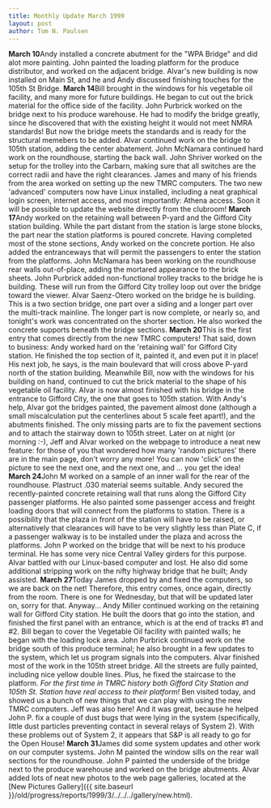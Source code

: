 ```yaml
---
title: Monthly Update March 1999 
layout: post
author: Tom N. Paulsen
---
```




 **March 10**Andy installed a concrete abutment for the "WPA Bridge" and did alot more painting. John painted the loading platform for the produce distributor, and worked on the adjacent bridge. Alvar's new building is now installed on Main St, and he and Andy discussed finishing touches for the 105th St Bridge. **March 14**Bill brought in the windows for his vegetable oil facility, and many more for future buildings. He began to cut out the brick material for the office side of the facility. John Purbrick worked on the bridge next to his produce warehouse. He had to modify the bridge greatly, since he discovered that with the existing height it would not meet NMRA standards! But now the bridge meets the standards and is ready for the structural memebers to be added. Alvar continued work on the bridge to 105th station, adding the center abatement. John McNamara continued hard work on the roundhouse, starting the back wall. John Shriver worked on the setup for the trolley into the Carbarn, making sure that all switches are the correct radii and have the right clearances.  James and many of his friends from the area worked on setting up the new TMRC computers. The two new 'advanced' computers now have Linux installed, including a neat graphical login screen, internet access, and most importantly: Athena access. Soon it will be possible to update the website directly from the clubroom! **March 17**Andy worked on the retaining wall between P\-yard and the Gifford City station building. While the part distant from the station is large stone blocks, the part near the station platforms is poured concrete. Having completed most of the stone sections, Andy worked on the concrete portion. He also added the entranceways that will permit the passengers to enter the station from the platforms. John McNamara has been working on the roundhouse rear walls out\-of\-place, adding the mortared appearance to the brick sheets. John Purbrick added non\-functional trolley tracks to the bridge he is building. These will run from the Gifford City trolley loop out over the bridge toward the viewer. Alvar Saenz\-Otero worked on the bridge he is building. This is a two section bridge, one part over a siding and a longer part over the multi\-track mainline. The longer part is now complete, or nearly so, and tonight's work was concentrated on the shorter section. He also worked the concrete supports beneath the bridge sections. **March 20**This is the first entry that comes directly from the new TMRC computers!  That said, down to business: Andy worked hard on the 'retaining wall' for Gifford City station. He finished the top section of it, painted it, and even put it in place! His next job, he says, is the main boulevard that will cross above P\-yard north of the station building. Meanwhile Bill, now with the windows for his building on hand, continued to cut the brick material to the shape of his vegetable oil facility. Alvar is now almost finished with his bridge in the entrance to Gifford City, the one that goes to 105th station. With Andy's help, Alvar got the bridges painted, the pavement almost done (although a small miscalculation put the centerlines about 5 scale feet apart!), and the abutments finished. The only missing parts are to fix the pavement sections and to attach the stairway down to 105th street.  Later on at night (or morning :\-), Jeff and Alvar worked on the webpage to introduce a neat new feature: for those of you that wondered how many 'random pictures' there are in the main page, don't worry any more! You can now 'click' on the picture to see the next one, and the next one, and ... you get the idea! **March 24**John M worked on a sample of an inner wall for the rear of the roundhouse. Plastruct .030 material seems suitable. Andy secured the recently\-painted concrete retaining wall that runs along the Gifford City passenger platforms. He also painted some passenger access and freight loading doors that will connect from the platforms to station. There is a possibility that the plaza in front of the station will have to be raised, or alternatively that clearances will have to be very slightly less than Plate C, if a passenger walkway is to be installed under the plaza and across the platforms. John P worked on the bridge that will be next to his produce terminal. He has some very nice Central Valley girders for this purpose. Alvar battled with our Linux\-based computer and lost. He also did some additional stripping work on the nifty highway bridge that he built; Andy assisted. **March 27**Today James dropped by and fixed the computers, so we are back on the net! Therefore, this entry comes, once again, directly from the room. There is one for Wednesday, but that will be updated later on, sorry for that. Anyway...  Andy Miller continued working on the retaining wall for Gifford City station. He built the doors that go into the station, and finished the first panel with an entrance, which is at the end of tracks \#1 and \#2\. Bill began to cover the Vegetable Oil facility with painted walls; he began with the loading lock area. John Purbrick continued work on the bridge south of this produce terminal; he also brought in a few updates to the system, which let us program signals into the computers. Alvar finished most of the work in the 105th street bridge. All the streets are fully painted, including nice yellow double lines. Plus, he fixed the staircase to the platform. *For the first time in TMRC history both Gifford City Station and 105th St. Station have real access to their platform!*  Ben visited today, and showed us a bunch of new things that we can play with using the new TMRC computers. Jeff was also here! And it was great, because he helped John P. fix a couple of dust bugs that were lying in the system (specifically, little dust particles preventing contact in several relays of System 2\). With these problems out of System 2, it appears that S\&P is all ready to go for the Open House! **March 31**James did some system updates and other work on our computer systems. John M painted the window sills on the rear wall sections for the roundhouse. John P painted the underside of the bridge next to the produce warehouse and worked on the bridge abutments. Alvar added lots of neat new photos to the web page galleries, located at the [New Pictures Gallery]({{ site.baseurl }}/old/progress/reports/1999/3/../../../gallery/new.html).   